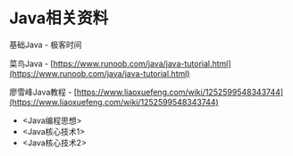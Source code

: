 # Java相关资料

基础Java - 极客时间

菜鸟Java - [https://www.runoob.com/java/java-tutorial.html](https://www.runoob.com/java/java-tutorial.html)

廖雪峰Java教程 - [https://www.liaoxuefeng.com/wiki/1252599548343744](https://www.liaoxuefeng.com/wiki/1252599548343744)

* &lt;Java编程思想&gt;
* &lt;Java核心技术1&gt;
* &lt;Java核心技术2&gt;



